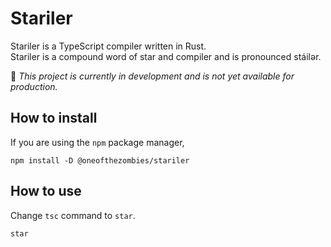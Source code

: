# Stariler

Stariler is a TypeScript compiler written in Rust.  
Stariler is a compound word of star and compiler and is pronounced stáilər.  

🚧 _This project is currently in development and is not yet available for production._

## How to install

If you are using the `npm` package manager,

```shell
npm install -D @oneofthezombies/stariler
```

## How to use

Change `tsc` command to `star`.

```shell
star
```
